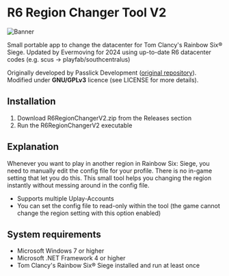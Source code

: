 # R6 Region Changer Tool V2

![Banner](https://i.imgur.com/l0SJ7RL.png)
  
Small portable app to change the datacenter for Tom Clancy's Rainbow Six® Siege. Updated by Evermoving for 2024 using up-to-date R6 datacenter codes (e.g. scus -> playfab/southcentralus) 

Originally developed by Passlick Development ([original repository](https://github.com/npasslick/r6regionchanger)). Modified under **GNU/GPLv3** licence (see LICENSE for more details).

## Installation

1. Download R6RegionChangerV2.zip from the Releases section
2. Run the R6RegionChangerV2 executable 

## Explanation

Whenever you want to play in another region in Rainbow Six: Siege, you need to manually edit the config file for your profile. There is no in-game setting that let you do this. This small tool helps you changing the region instantly without messing around in the config file.

- Supports multiple Uplay-Accounts
- You can set the config file to read-only within the tool (the game cannot change the region setting with this option enabled)  
  
## System requirements
- Microsoft Windows 7 or higher
- Microsoft .NET Framework 4 or higher
- Tom Clancy's Rainbow Six® Siege installed and run at least once
  

